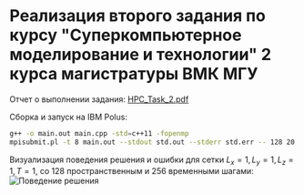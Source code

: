 # Реализация второго задания по курсу "Суперкомпьютерное моделирование и технологии" 2 курса магистратуры ВМК МГУ
Отчет о выполнении задания: [HPC_Task_2.pdf](./HPC_Task_2.pdf)

Сборка и запуск на IBM Polus:
```bash
g++ -o main.out main.cpp -std=c++11 -fopenmp
mpisubmit.pl -t 8 main.out --stdout std.out --stderr std.err -- 128 20 1. 1. 1. 0.01
```
Визуализация поведения решения и ошибки для сетки $`L_x=1, L_y=1, L_z=1, T=1`$, со 128 пространственным и 256 временными шагами:
![Поведение решения](./visualisations/calculated.gif)
